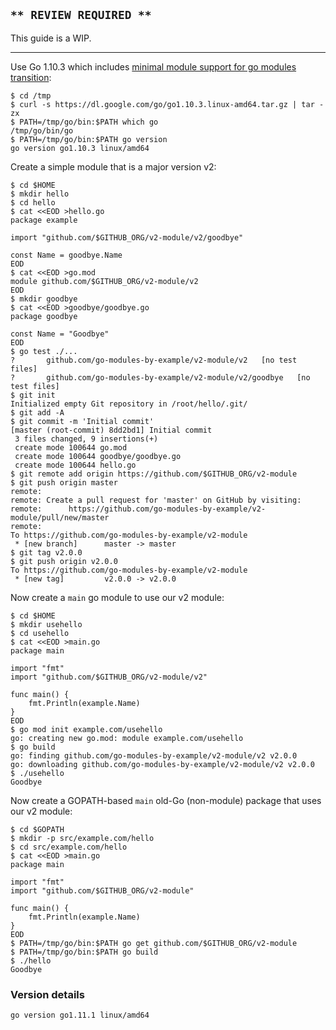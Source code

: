 <!-- __JSON: egrunner script.sh # LONG ONLINE

## `** REVIEW REQUIRED **`

This guide is a WIP.

----

Use Go 1.10.3 which includes [minimal module support for go modules
transition](https://github.com/golang/go/issues/25139):

```
{{PrintBlock "use Go 1.10.3" -}}
```

Create a simple module that is a major version v2:


```
{{PrintBlock "create go module v2" -}}
```

Now create a `main` go module to use our v2 module:


```
{{PrintBlock "Go module use v2 module" -}}
```

Now create a GOPATH-based `main` old-Go (non-module) package that uses our v2 module:


```
{{PrintBlock "GOPATH use v2 module" -}}
```

### Version details

```
{{PrintBlockOut "version details" -}}
```

-->

## `** REVIEW REQUIRED **`

This guide is a WIP.

----

Use Go 1.10.3 which includes [minimal module support for go modules
transition](https://github.com/golang/go/issues/25139):

```
$ cd /tmp
$ curl -s https://dl.google.com/go/go1.10.3.linux-amd64.tar.gz | tar -zx
$ PATH=/tmp/go/bin:$PATH which go
/tmp/go/bin/go
$ PATH=/tmp/go/bin:$PATH go version
go version go1.10.3 linux/amd64
```

Create a simple module that is a major version v2:


```
$ cd $HOME
$ mkdir hello
$ cd hello
$ cat <<EOD >hello.go
package example

import "github.com/$GITHUB_ORG/v2-module/v2/goodbye"

const Name = goodbye.Name
EOD
$ cat <<EOD >go.mod
module github.com/$GITHUB_ORG/v2-module/v2
EOD
$ mkdir goodbye
$ cat <<EOD >goodbye/goodbye.go
package goodbye

const Name = "Goodbye"
EOD
$ go test ./...
?   	github.com/go-modules-by-example/v2-module/v2	[no test files]
?   	github.com/go-modules-by-example/v2-module/v2/goodbye	[no test files]
$ git init
Initialized empty Git repository in /root/hello/.git/
$ git add -A
$ git commit -m 'Initial commit'
[master (root-commit) 8dd2bd1] Initial commit
 3 files changed, 9 insertions(+)
 create mode 100644 go.mod
 create mode 100644 goodbye/goodbye.go
 create mode 100644 hello.go
$ git remote add origin https://github.com/$GITHUB_ORG/v2-module
$ git push origin master
remote: 
remote: Create a pull request for 'master' on GitHub by visiting:        
remote:      https://github.com/go-modules-by-example/v2-module/pull/new/master        
remote: 
To https://github.com/go-modules-by-example/v2-module
 * [new branch]      master -> master
$ git tag v2.0.0
$ git push origin v2.0.0
To https://github.com/go-modules-by-example/v2-module
 * [new tag]         v2.0.0 -> v2.0.0
```

Now create a `main` go module to use our v2 module:


```
$ cd $HOME
$ mkdir usehello
$ cd usehello
$ cat <<EOD >main.go
package main

import "fmt"
import "github.com/$GITHUB_ORG/v2-module/v2"

func main() {
	fmt.Println(example.Name)
}
EOD
$ go mod init example.com/usehello
go: creating new go.mod: module example.com/usehello
$ go build
go: finding github.com/go-modules-by-example/v2-module/v2 v2.0.0
go: downloading github.com/go-modules-by-example/v2-module/v2 v2.0.0
$ ./usehello
Goodbye
```

Now create a GOPATH-based `main` old-Go (non-module) package that uses our v2 module:


```
$ cd $GOPATH
$ mkdir -p src/example.com/hello
$ cd src/example.com/hello
$ cat <<EOD >main.go
package main

import "fmt"
import "github.com/$GITHUB_ORG/v2-module"

func main() {
	fmt.Println(example.Name)
}
EOD
$ PATH=/tmp/go/bin:$PATH go get github.com/$GITHUB_ORG/v2-module
$ PATH=/tmp/go/bin:$PATH go build
$ ./hello
Goodbye
```

### Version details

```
go version go1.11.1 linux/amd64
```

<!-- END -->
